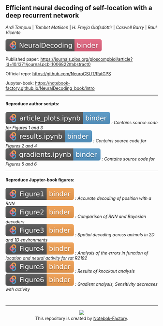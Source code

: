 ## Efficient neural decoding of self-location with a deep recurrent network
*Ardi Tampuu* | *Tambet Matiisen* | *H. Freyja Ólafsdóttir* | *Caswell Barry* | *Raul Vicente* <br> 

[![Binder](https://github.com/zelenkastiot/binder_badges/blob/master/badges/NeuralDecoding-binder.svg)](https://mybinder.org/v2/gh/Notebook-Factory/NeuralDecoding_book/master?urlpath=lab/tree/content/03/subsection)


Published paper: https://journals.plos.org/ploscompbiol/article?id=10.1371/journal.pcbi.1006822#abstract0


Official repo: https://github.com/NeuroCSUT/RatGPS


Jupyter-book: https://notebook-factory.github.io/NeuralDecoding_book/intro


***
#### Reproduce author scripts:

[![Binder](https://github.com/zelenkastiot/binder_badges/blob/master/badges/article__plots-binder.svg)](https://mybinder.org/v2/gh/Notebook-Factory/NeuralDecoding_book/master?urlpath=lab/tree/content/03/subsection/01-03/article_plots.ipynb) *: Contains source code for Figures 1 and 3*  <br>
[![Binder](https://github.com/zelenkastiot/binder_badges/blob/master/badges/results-binder.svg)](https://mybinder.org/v2/gh/Notebook-Factory/NeuralDecoding_book/master?urlpath=lab/tree/content//03/subsection/02-04-05/results.ipynb) *: Contains source code for Figures 2 and 4* <br>
[![Binder](https://github.com/zelenkastiot/binder_badges/blob/master/badges/gradients-binder.svg)](https://mybinder.org/v2/gh/Notebook-Factory/NeuralDecoding_book/master?urlpath=lab/tree/content//03/subsection/02-04-05/gradients.ipynb) *: Contains source code for Figures 5 and 6* <br>

***
#### Reproduce Jupyter-book figures:

[![Binder](https://github.com/zelenkastiot/binder_badges/blob/master/badges/Figure1-binder.svg)](https://mybinder.org/v2/gh/Notebook-Factory/NeuralDecoding_book/master?urlpath=lab/tree/content/03/subsection/01-03/sos_notebook1.ipynb) *: Accurate decoding of position with a RNN* <br> 
[![Binder](https://github.com/zelenkastiot/binder_badges/blob/master/badges/Figure2-binder.svg)](https://mybinder.org/v2/gh/Notebook-Factory/NeuralDecoding_book/master?urlpath=lab/tree/content//03/subsection/02-04-05/sos_notebook2.ipynb) *: Comparison of RNN and Bayesian decoders* <br> 
[![Binder](https://github.com/zelenkastiot/binder_badges/blob/master/badges/Figure3-binder.svg)](https://mybinder.org/v2/gh/Notebook-Factory/NeuralDecoding_book/master?urlpath=lab/tree/content/03/subsection/01-03/sos_notebook3.ipynb) *: Spatial decoding across animals in 2D and 1D environments*   <br> 
[![Binder](https://github.com/zelenkastiot/binder_badges/blob/master/badges/Figure4-binder.svg)](https://mybinder.org/v2/gh/Notebook-Factory/NeuralDecoding_book/master?urlpath=lab/tree/content//03/subsection/02-04-05/sos_notebook4.ipynb) *: Analysis of the errors in function of location and neural activity for rat R2192* <br> 
[![Binder](https://github.com/zelenkastiot/binder_badges/blob/master/badges/Figure5-binder.svg)](https://mybinder.org/v2/gh/Notebook-Factory/NeuralDecoding_book/master?urlpath=lab/tree/content//03/subsection/02-04-05/sos_notebook5.ipynb) *: Results of knockout analysis*  <br>
[![Binder](https://github.com/zelenkastiot/binder_badges/blob/master/badges/Figure6-binder.svg)](https://mybinder.org/v2/gh/Notebook-Factory/NeuralDecoding_book/master?urlpath=lab/tree/content//03/subsection/02-04-05/sos_notebook6.ipynb) *: Gradient analysis, Sensitivity decreases with activity*


<br>

<hr>
<p align="center">
<img src="https://avatars3.githubusercontent.com/u/63861117?s=200&v=4" style="width:40px;"></img> <br>
This repository is created by <a href="https://github.com/Notebook-Factory">Notebok-Factory</a>. 
</p>

